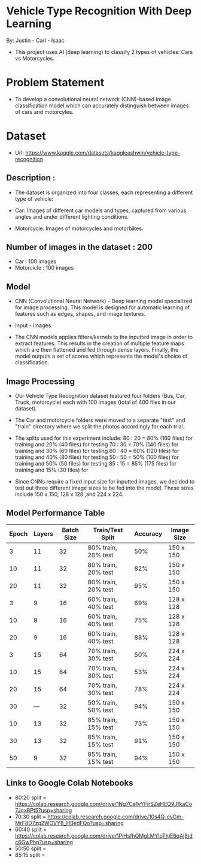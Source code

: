 # Vehicle Type Recognition With Deep Learning
By: Justin - Carl - Isaac
* This project uses AI (deep learning) to classify 2 types of vehicles: Cars vs Motorcycles.

# Problem Statement
* To develop a convolutional neural network (CNN)-based image classification model which can accurately distinguish between images of cars and motorcyles. 

# Dataset
* Url: https://www.kaggle.com/datasets/kaggleashwin/vehicle-type-recognition

## Description : 
* The dataset is organized into four classes, each representing a different type of vehicle:

* Car: Images of different car models and types, captured from various angles and under different lighting conditions.

* Motorcycle: Images of motorcycles and motorbikes.

## Number of images in the dataset : 200
* Car : 100 images
* Motorcicle : 100 images

## Model
* CNN (Convolutional Neural Network) - Deep learning model specialized for image processing. This model is designed for automatic learning of features such as edges, shapes, and image textures. 

* Input - Images

* The CNN models applies filters/kernels to the inputted image in order to extract features. This results in the creation of multiple feature maps which are then flattened and fed through dense layers. Finally, the model outputs a set of scores which represents the model's choice of classification. 

## Image Processing
* Our Vehicle Type Recognition dataset featured four folders (Bus, Car, Truck, motorcycle) each with 100 images (total of 400 files in our dataset).

* The Car and motorcycle folders were moved to a separate "test" and "train" directory where we split the photos accordingly for each trial.

* The splits used for this experiment include:
80 : 20 = 80% (160 files) for training and 20% (40 files) for testing
70 : 30 = 70% (140 files) for training and 30% (60 files) for testing
60 : 40 = 60% (120 files) for training and 40% (80 files) for testing
50 : 50 = 50% (100 files) for training and 50% (50 files) for testing
85 : 15 = 85% (175 files) for training and 15% (30 files) for 

* Since CNNs require a fixed input size for inputted images, we decided to test out three different image sizes to be fed into the model. These sizes include 150 x 150, 128 x 128 ,and 224 x 224. 
## Model Performance Table

| Epoch | Layers | Batch Size | Train/Test Split          | Accuracy | Image Size |
|-------|--------|------------|---------------------------|----------|------------|
| 3     | 11     | 32         | 80% train, 20% test       | 50%      | 150 x 150  |
| 10    | 11     | 32         | 80% train, 20% test       | 82%      | 150 x 150  |
| 20    | 11     | 32         | 80% train, 20% test       | 95%      | 150 x 150  |
| 3     | 9      | 16         | 60% train, 40% test       | 69%      | 128 x 128  |
| 10    | 9      | 16         | 60% train, 40% test       | 75%      | 128 x 128  |
| 20    | 9      | 16         | 60% train, 40% test       | 88%      | 128 x 128  |
| 3     | 15     | 64         | 70% train, 30% test       | 50%      | 224 x 224  |
| 10    | 15     | 64         | 70% train, 30% test       | 53%      | 224 x 224  |
| 20    | 15     | 64         | 70% train, 30% test       | 78%      | 224 x 224  |
| 30    | —      | 32         | 50% train, 50% test       | 94%      | 150 x 150  |
| 10    | 13     | 32         | 85% train, 15% test       | 73%      | 150 x 150  |
| 30    | 13     | 32         | 85% train, 15% test       | 91%      | 150 x 150  |
| 50    | 9      | 32         | 85% train, 15% test       | 94%      | 150 x 150  |

## Links to Google Colab Notebooks
* 80:20 split = https://colab.research.google.com/drive/1Ng7Ce1vYFirSZeHEQ9JfkaCo7JqxBPt5?usp=sharing
* 70:30 split = https://colab.research.google.com/drive/10s4Q-cvGm-MrF8D7zg2WOVY8_HBedFQo?usp=sharing
* 60:40 split = https://colab.research.google.com/drive/1PiHsfhQMgLMYloThjE6qAj8tdc6GwPhp?usp=sharing
* 50:50 split =
* 85:15 split =